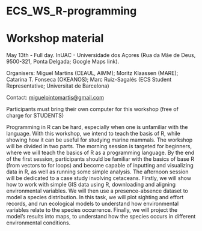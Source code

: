 # ECS_WS_R-programming
# Workshop material

May 13th - Full day. InUAC - Universidade dos Açores (Rua da Mãe de Deus, 9500-321, Ponta Delgada; Google Maps link).

Organisers: Miguel Martins (CEAUL, AIMM); Moritz Klaassen (MARE); Catarina T. Fonseca (OKEANOS); Marc Ruiz-Sagalés (ECS Student Representative; Universitat de Barcelona)

Contact: miguelpintomartis@gmail.com

Participants must bring their own computer for this workshop (free of charge for STUDENTS)

Programming in R can be hard, especially when one is unfamiliar with the language. With this workshop, we intend to teach the basis of R, while showing how it can be useful for studying marine mammals. The workshop will be divided in two parts. The morning session is targeted for beginners, where we will teach the basics of R as a programming language. By the end of the first session, participants should be familiar with the basics of base R (from vectors to for loops) and become capable of inputting and visualizing data in R, as well as running some simple analysis. The afternoon session will be dedicated to a case study involving cetaceans. Firstly, we will show how to work with simple GIS data using R, downloading and aligning environmental variables. We will then use a presence-absence dataset to model a species distribution. In this task, we will plot sighting and effort records, and run ecological models to understand how environmental variables relate to the species occurrence. Finally, we will project the model’s results into maps, to understand how the species occurs in different environmental conditions.
